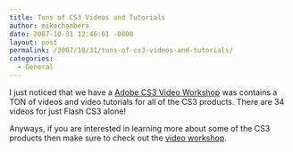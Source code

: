 ```yaml
---
title: Tons of CS3 Videos and Tutorials
author: mikechambers
date: 2007-10-31 12:46:01 -0800
layout: post
permalink: /2007/10/31/tons-of-cs3-videos-and-tutorials/
categories:
  - General
---
```



I just noticed that we have a [Adobe CS3 Video Workshop][1] was contains a TON of videos and video tutorials for all of the CS3 products. There are 34 videos for just Flash CS3 alone!

Anyways, if you are interested in learning more about some of the CS3 products then make sure to check out the [video workshop][1].

 [1]: http://www.adobe.com/designcenter/video_workshop/
